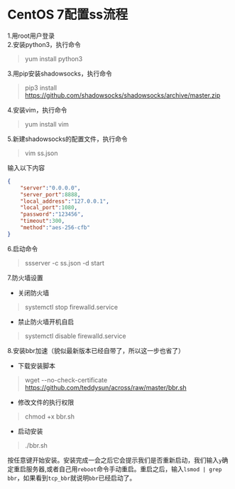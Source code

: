 # CentOS 7配置ss流程

1.用root用户登录  
2.安装python3，执行命令

> yum install python3

3.用pip安装shadowsocks，执行命令

> pip3 install https://github.com/shadowsocks/shadowsocks/archive/master.zip

4.安装vim，执行命令

> yum install vim

5.新建shadowsocks的配置文件，执行命令

> vim ss.json

输入以下内容

```json
{
    "server":"0.0.0.0",
    "server_port":8888,
    "local_address":"127.0.0.1",
    "local_port":1080,
    "password":"123456",
    "timeout":300,
    "method":"aes-256-cfb"
}
```

6.启动命令

> ssserver -c ss.json -d start

7.防火墙设置

- 关闭防火墙

> systemctl stop firewalld.service

- 禁止防火墙开机自启

> systemctl disable firewalld.service

8.安装bbr加速（貌似最新版本已经自带了，所以这一步也省了）

- 下载安装脚本

> wget --no-check-certificate https://github.com/teddysun/across/raw/master/bbr.sh

- 修改文件的执行权限

> chmod +x bbr.sh

- 启动安装

> ./bbr.sh

按任意键开始安装。安装完成一会之后它会提示我们是否重新启动，我们输入`y`确定重启服务器,或者自己用`reboot`命令手动重启。重启之后，输入`lsmod | grep bbr`，如果看到`tcp_bbr`就说明`bbr`已经启动了。
